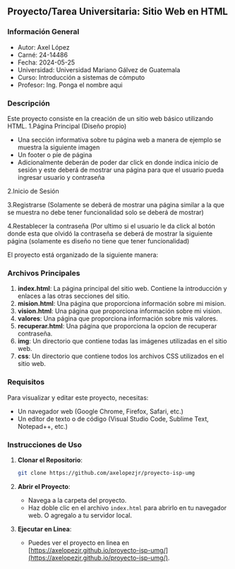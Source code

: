 ## Proyecto/Tarea Universitaria: Sitio Web en HTML

### Información General
- Autor: Axel López 
- Carné: 24-14486
- Fecha: 2024-05-25
- Universidad: Universidad Mariano Gálvez de Guatemala
- Curso: Introducción a sistemas de cómputo
- Profesor: Ing. Ponga el nombre aqui


### Descripción

Este proyecto consiste en la creación de un sitio web básico utilizando HTML. 
 1.Página Principal (Diseño propio)
 - Una sección informativa sobre tu página web a manera de ejemplo se muestra la siguiente imagen
 - Un footer o píe de página
 - Adicionalmente deberán de poder dar click en donde indica inicio de sesión y este deberá de mostrar una página para que el usuario pueda ingresar usuario y contraseña

2.Inicio de Sesión

3.Registrarse (Solamente se deberá de mostrar una página similar a la que se muestra no
debe tener funcionalidad solo se deberá de mostrar)

4.Restablecer la contraseña (Por ultimo si el usuario le da click al botón donde esta que
olvidó la contraseña se deberá de mostrar la siguiente página (solamente es diseño no
tiene que tener funcionalidad)

El proyecto está organizado de la siguiente manera:

### Archivos Principales

1. **index.html**: La página principal del sitio web. Contiene la introducción y enlaces a las otras secciones del sitio.
2. **mision.html**: Una página que proporciona información sobre mi mision.
3. **vision.html**: Una página que proporciona información sobre mi vision.
4. **valores**: Una página que proporciona información sobre mis valores.
5. **recuperar.html**: Una página que proporciona la opcion de recuperar contraseña.
6. **img**: Un directorio que contiene todas las imágenes utilizadas en el sitio web.
7. **css**: Un directorio que contiene todos los archivos CSS utilizados en el sitio web.

### Requisitos

Para visualizar y editar este proyecto, necesitas:

- Un navegador web (Google Chrome, Firefox, Safari, etc.)
- Un editor de texto o de código (Visual Studio Code, Sublime Text, Notepad++, etc.)

### Instrucciones de Uso

1. **Clonar el Repositorio**:
   ```bash
   git clone https://github.com/axelopezjr/proyecto-isp-umg

2. **Abrir el Proyecto**:
    - Navega a la carpeta del proyecto.
    - Haz doble clic en el archivo `index.html` para abrirlo en tu navegador web. O agregalo a tu servidor local.

3. **Ejecutar en Linea**:
    - Puedes ver el proyecto en linea en [https://axelopezjr.github.io/proyecto-isp-umg/](https://axelopezjr.github.io/proyecto-isp-umg/).
    